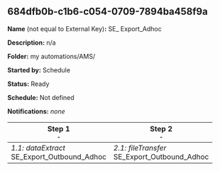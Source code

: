 ## 684dfb0b-c1b6-c054-0709-7894ba458f9a

**Name** (not equal to External Key)**:** SE_ Export_Adhoc

**Description:** n/a

**Folder:** my automations/AMS/

**Started by:** Schedule

**Status:** Ready

**Schedule:** Not defined

**Notifications:** _none_


| Step 1<br>_<small>-</small>_ | Step 2<br>_<small>-</small>_ |
| --- | --- |
| _1.1: dataExtract_<br>SE_Export_Outbound_Adhoc | _2.1: fileTransfer_<br>SE_Export_Outbound_Adhoc |
